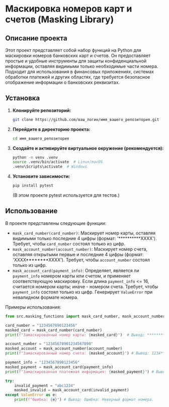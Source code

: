 # Маскировка номеров карт и счетов (Masking Library)

## Описание проекта

Этот проект представляет собой набор функций на Python для маскировки номеров банковских карт и счетов.  Он предоставляет простые и удобные инструменты для защиты конфиденциальной информации, оставляя видимыми только необходимые части номера. Подходит для использования в финансовых приложениях, системах обработки платежей и других областях, где требуется безопасное отображение информации о банковских реквизитах.

## Установка

1.  **Клонируйте репозиторий:**

    ```bash
    git clone https://github.com/ваш_логин/имя_вашего_репозитория.git  # Замените на вашу ссылку
    ```

2.  **Перейдите в директорию проекта:**

    ```bash
    cd имя_вашего_репозитория
    ```

3.  **Создайте и активируйте виртуальное окружение (рекомендуется):**

    ```bash
    python -m venv .venv
    source .venv/bin/activate  # Linux/macOS
    .venv\Scripts\activate  # Windows
    ```

4.  **Установите зависимости:**

    ```bash
    pip install pytest
    ```
    (В этом проекте pytest используется для тестов.)

## Использование

В проекте представлены следующие функции:

*   `mask_card_number(card_number)`: Маскирует номер карты, оставляя видимыми только последние 4 цифры (формат: '**********XXXX').  Требует, чтобы `card_number` состоял только из цифр.
*   `mask_account_number(account_number)`: Маскирует номер счета, оставляя открытыми первые и последние 4 цифры (формат: 'XXXX********XXXX'). Требует, чтобы `account_number` состоял только из цифр.
*   `mask_account_card(payment_info)`: Определяет, является ли `payment_info` номером карты или счетом, и применяет соответствующую маскировку. Если длина `payment_info` <= 16, считается номером карты; иначе - номером счета.  Требует, чтобы `payment_info` состоял только из цифр.  Генерирует `ValueError` при невалидном формате номера.

Примеры использования:

```python
from src.masking_functions import mask_card_number, mask_account_number, mask_account_card

card_number = "1234567890123456"
masked_card = mask_card_number(card_number)
print(f"Замаскированный номер карты: {masked_card}")  # Вывод: ************3456

account_number = "12345678901234567890"
masked_account = mask_account_number(account_number)
print(f"Замаскированный номер счета: {masked_account}") # Вывод: 1234**********90

payment_info = "1234567890123456"
masked_payment = mask_account_card(payment_info)
print(f"Замаскированная платежная информация: {masked_payment}") # Вывод: ************3456

try:
    invalid_payment = "abc1234"
    masked_invalid = mask_account_card(invalid_payment)
except ValueError as e:
    print(f"Ошибка: {e}") # Вывод: Ошибка: Неверный формат номера.
